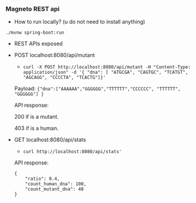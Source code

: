 ### Magneto REST api ###

* How to run locally? (u do not need to install anything)

``./mvnw spring-boot:run``

* REST APIs exposed

- POST localhost:8080/api/mutant 
    * ``curl -X POST http://localhost:8080/api/mutant -H "Content-Type: application/json" -d '{
    "dna": [ "ATGCGA", "CAGTGC", "TCATGT", "AGCAGG", "CCCCTA", "TCACTG"]}'``    

    Payload: ``{"dna":["AAAAAA","GGGGGG","TTTTTT","CCCCCC", "TTTTTT", "GGGGGG"] } ``
    
    API response:
    
    200 if is a mutant.
    
    403 if is a human.

    
- GET localhost:8080/api/stats    
    * ``curl http://localhost:8080/api/stats'``
    
    API response:
    
    ```
    {
        "ratio": 0.4, 
        "count_human_dna": 100,
        "count_mutant_dna": 40
    }
    ```